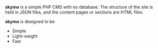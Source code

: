 **skymo** is a simple PHP CMS with no database. The structure of the site is held in JSON files, and the content pages or sections are HTML files.

**skymo** is designed to be
* Simple
* Light-weight
* Fast